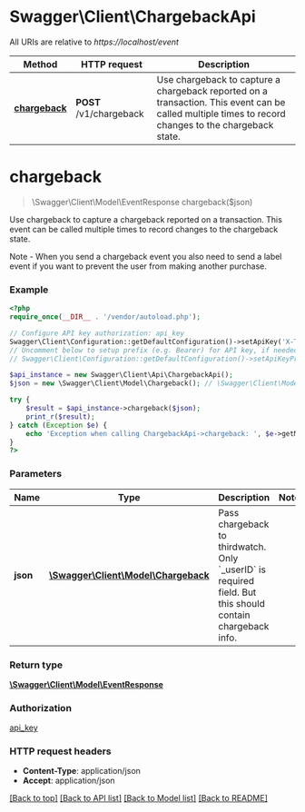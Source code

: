 # Swagger\Client\ChargebackApi

All URIs are relative to *https://localhost/event*

Method | HTTP request | Description
------------- | ------------- | -------------
[**chargeback**](ChargebackApi.md#chargeback) | **POST** /v1/chargeback | Use chargeback to capture a chargeback reported on a transaction. This event can be called multiple times to record changes to the chargeback state.


# **chargeback**
> \Swagger\Client\Model\EventResponse chargeback($json)

Use chargeback to capture a chargeback reported on a transaction. This event can be called multiple times to record changes to the chargeback state.

Note - When you send a chargeback event you also need to send a label event if you want to prevent the user from making another purchase.

### Example
```php
<?php
require_once(__DIR__ . '/vendor/autoload.php');

// Configure API key authorization: api_key
Swagger\Client\Configuration::getDefaultConfiguration()->setApiKey('X-THIRDWATCH-API-KEY', 'YOUR_API_KEY');
// Uncomment below to setup prefix (e.g. Bearer) for API key, if needed
// Swagger\Client\Configuration::getDefaultConfiguration()->setApiKeyPrefix('X-THIRDWATCH-API-KEY', 'Bearer');

$api_instance = new Swagger\Client\Api\ChargebackApi();
$json = new \Swagger\Client\Model\Chargeback(); // \Swagger\Client\Model\Chargeback | Pass chargeback to thirdwatch. Only `_userID` is required field. But this should contain chargeback info.

try {
    $result = $api_instance->chargeback($json);
    print_r($result);
} catch (Exception $e) {
    echo 'Exception when calling ChargebackApi->chargeback: ', $e->getMessage(), PHP_EOL;
}
?>
```

### Parameters

Name | Type | Description  | Notes
------------- | ------------- | ------------- | -------------
 **json** | [**\Swagger\Client\Model\Chargeback**](../Model/Chargeback.md)| Pass chargeback to thirdwatch. Only &#x60;_userID&#x60; is required field. But this should contain chargeback info. |

### Return type

[**\Swagger\Client\Model\EventResponse**](../Model/EventResponse.md)

### Authorization

[api_key](../../README.md#api_key)

### HTTP request headers

 - **Content-Type**: application/json
 - **Accept**: application/json

[[Back to top]](#) [[Back to API list]](../../README.md#documentation-for-api-endpoints) [[Back to Model list]](../../README.md#documentation-for-models) [[Back to README]](../../README.md)

